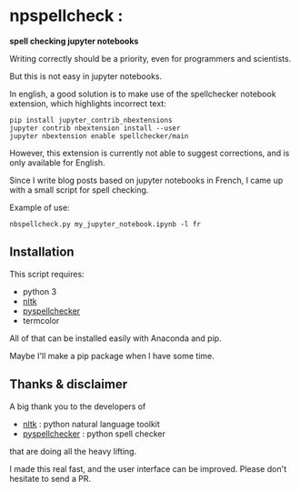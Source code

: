 # npspellcheck : 

**spell checking jupyter notebooks**

Writing correctly should be a priority, even for programmers and scientists. 

But this is not easy in jupyter notebooks. 

In english, a good solution is to make use of the spellchecker notebook extension, which highlights incorrect text: 

```
pip install jupyter_contrib_nbextensions
jupyter contrib nbextension install --user
jupyter nbextension enable spellchecker/main
```

However, this extension is currently not able to suggest corrections, and is only available for English. 

Since I write blog posts based on jupyter notebooks in French, I came up with a small script for spell checking. 

Example of use:

```
nbspellcheck.py my_jupyter_notebook.ipynb -l fr
```

## Installation

This script requires:

* python 3
* [nltk](http://www.nltk.org/)
* [pyspellchecker](https://pypi.org/project/pyspellchecker/)
* termcolor

All of that can be installed easily with Anaconda and pip.

Maybe I'll make a pip package when I have some time.

## Thanks & disclaimer

A big thank you to the developers of 

* [nltk](http://www.nltk.org/) : python natural language toolkit
* [pyspellchecker](https://pypi.org/project/pyspellchecker/) : python spell checker

that are doing all the heavy lifting. 

I made this real fast, and the user interface can be improved. Please don't hesitate to send a PR. 

